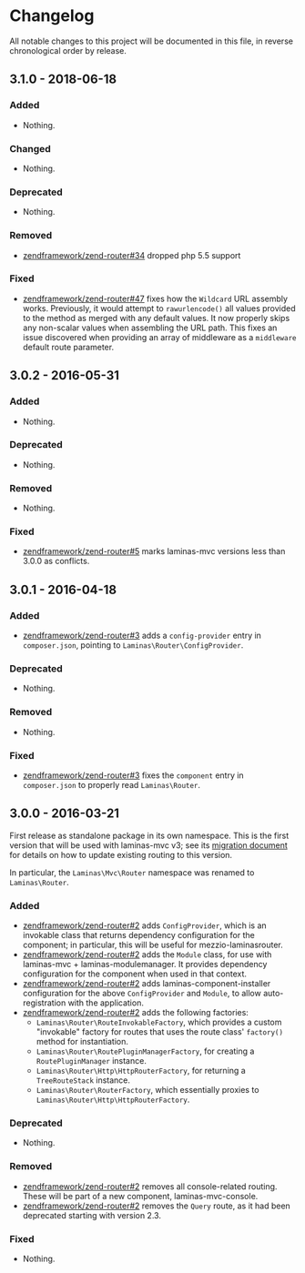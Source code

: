 # Changelog

All notable changes to this project will be documented in this file, in reverse chronological order by release.

## 3.1.0 - 2018-06-18

### Added

- Nothing.

### Changed

- Nothing.

### Deprecated

- Nothing.

### Removed

- [zendframework/zend-router#34](https://github.com/zendframework/zend-router/pull/34) dropped php 5.5 support

### Fixed

- [zendframework/zend-router#47](https://github.com/zendframework/zend-router/pull/47) fixes how the `Wildcard` URL assembly works. Previously, it would
  attempt to `rawurlencode()` all values provided to the method as merged with any default values.
  It now properly skips any non-scalar values when assembling the URL path. This fixes an issue
  discovered when providing an array of middleware as a `middleware` default route parameter.

## 3.0.2 - 2016-05-31

### Added

- Nothing.

### Deprecated

- Nothing.

### Removed

- Nothing.

### Fixed

- [zendframework/zend-router#5](https://github.com/zendframework/zend-router/pull/5) marks laminas-mvc
  versions less than 3.0.0 as conflicts.

## 3.0.1 - 2016-04-18

### Added

- [zendframework/zend-router#3](https://github.com/zendframework/zend-router/pull/3) adds a
  `config-provider` entry in `composer.json`, pointing to
  `Laminas\Router\ConfigProvider`.

### Deprecated

- Nothing.

### Removed

- Nothing.

### Fixed

- [zendframework/zend-router#3](https://github.com/zendframework/zend-router/pull/3) fixes the
  `component` entry in `composer.json` to properly read `Laminas\Router`.

## 3.0.0 - 2016-03-21

First release as standalone package in its own namespace. This is the first
version that will be used with laminas-mvc v3; see its [migration document](https://docs.laminas.dev/laminas-router/migration/v2-to-v3/)
for details on how to update existing routing to this version.

In particular, the `Laminas\Mvc\Router` namespace was renamed to `Laminas\Router`.

### Added

- [zendframework/zend-router#2](https://github.com/zendframework/zend-router/pull/2) adds
  `ConfigProvider`, which is an invokable class that returns dependency
  configuration for the component; in particular, this will be useful for
  mezzio-laminasrouter.
- [zendframework/zend-router#2](https://github.com/zendframework/zend-router/pull/2) adds the `Module`
  class, for use with laminas-mvc + laminas-modulemanager. It provides dependency
  configuration for the component when used in that context.
- [zendframework/zend-router#2](https://github.com/zendframework/zend-router/pull/2) adds
  laminas-component-installer configuration for the above `ConfigProvider` and
  `Module`, to allow auto-registration with the application.
- [zendframework/zend-router#2](https://github.com/zendframework/zend-router/pull/2) adds the following
  factories:
  - `Laminas\Router\RouteInvokableFactory`, which provides a custom "invokable"
    factory for routes that uses the route class' `factory()` method for
    instantiation.
  - `Laminas\Router\RoutePluginManagerFactory`, for creating a `RoutePluginManager`
    instance.
  - `Laminas\Router\Http\HttpRouterFactory`, for returning a `TreeRouteStack`
    instance.
  - `Laminas\Router\RouterFactory`, which essentially proxies to
    `Laminas\Router\Http\HttpRouterFactory`.


### Deprecated

- Nothing.

### Removed

- [zendframework/zend-router#2](https://github.com/zendframework/zend-router/pull/2) removes all
  console-related routing. These will be part of a new component,
  laminas-mvc-console.
- [zendframework/zend-router#2](https://github.com/zendframework/zend-router/pull/2) removes the `Query`
  route, as it had been deprecated starting with version 2.3.

### Fixed

- Nothing.
